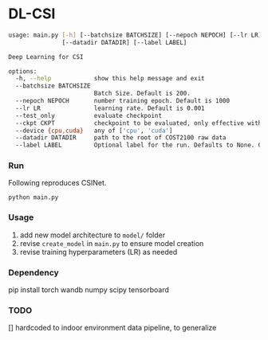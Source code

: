 # DL-CSI
```bash
usage: main.py [-h] [--batchsize BATCHSIZE] [--nepoch NEPOCH] [--lr LR] [--test_only] [--ckpt CKPT] [--device {cpu,cuda}]
               [--datadir DATADIR] [--label LABEL]

Deep Learning for CSI

options:
  -h, --help            show this help message and exit
  --batchsize BATCHSIZE
                        Batch Size. Default is 200.
  --nepoch NEPOCH       number training epoch. Default is 1000
  --lr LR               learning rate. Default is 0.001
  --test_only           evaluate checkpoint
  --ckpt CKPT           checkpoint to be evaluated, only effective with --test_only
  --device {cpu,cuda}   any of ['cpu', 'cuda']
  --datadir DATADIR     path to the root of COST2100 raw data
  --label LABEL         Optional label for the run. Defaults to None. Output directory is always prefixed by date time
```

### Run
Following reproduces CSINet.
```
python main.py
```

### Usage 
1. add new model architecture to `model/` folder
2. revise `create_model` in `main.py` to ensure model creation
3. revise training hyperparameters (LR) as needed 

### Dependency
pip install torch wandb numpy scipy tensorboard

### TODO
[] hardcoded to indoor environment data pipeline, to generalize

